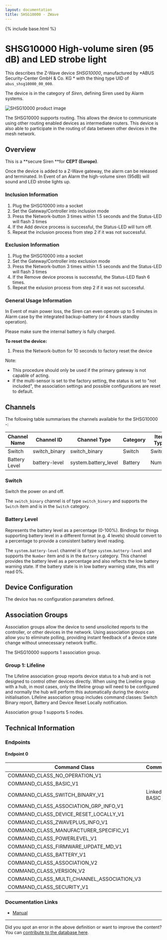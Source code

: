 ```yaml
---
layout: documentation
title: SHSG10000 - ZWave
---
```


{% include base.html %}

# SHSG10000 High-volume siren (95 dB) and LED strobe light
This describes the Z-Wave device *SHSG10000*, manufactured by *ABUS Security-Center GmbH & Co. KG * with the thing type UID of ```abus_shsg10000_00_000```.

The device is in the category of *Siren*, defining Siren used by Alarm systems.

![SHSG10000 product image](https://opensmarthouse.org/zwavedatabase/1084/image/)


The SHSG10000 supports routing. This allows the device to communicate using other routing enabled devices as intermediate routers.  This device is also able to participate in the routing of data between other devices in the mesh network.

## Overview

This is a **secure Siren **for **CEPT (Europe)**. 

Once the device is added to a Z-Wave gateway, the alarm can be released and terminated. In Event of an Alarm the high-volume siren (95dB) will sound and LED strobe lights up.

### Inclusion Information

  1. Plug the SHSG10000 into a socket
  2. Set the Gateway/Controller into inclusion mode
  3. Press the Network-button 3 times within 1.5 seconds and the Status-LED will flash 3 times
  4. If the Add device process is successful, the Status-LED will turn off.
  5. Repeat the inclusion process from step 2 if it was not successful.

### Exclusion Information

  1. Plug the SHSG10000 into a socket
  2. Set the Gateway/Controller into exclusion mode
  3. Press the Network-button 3 times within 1.5 seconds and the Status-LED will flash 3 times
  4. If the Remove device process is successful, the Status-LED flash 6 times.
  5. Repeat the exlusion process from step 2 if it was not successful.

### General Usage Information

In Event of main power loss, the Siren can even operate up to 5 minutes in Alarm case by the integrated backup-battery (or 4 hours standby operation).

Please make sure the internal battery is fully charged.

**To reset the device:**

  1. Press the Network-button for 10 seconds to factory reset the device

Note:

  * This procedure should only be used if the primary gateway is not capable of acting.
  * If the multi-sensor is set to the factory setting, the status is set to "not included", the association settings and possible configurations are reset to default.

## Channels

The following table summarises the channels available for the SHSG10000 -:

| Channel Name | Channel ID | Channel Type | Category | Item Type |
|--------------|------------|--------------|----------|-----------|
| Switch | switch_binary | switch_binary | Switch | Switch | 
| Battery Level | battery-level | system.battery_level | Battery | Number |

### Switch
Switch the power on and off.

The ```switch_binary``` channel is of type ```switch_binary``` and supports the ```Switch``` item and is in the ```Switch``` category.

### Battery Level
Represents the battery level as a percentage (0-100%). Bindings for things supporting battery level in a different format (e.g. 4 levels) should convert to a percentage to provide a consistent battery level reading.

The ```system.battery-level``` channel is of type ```system.battery-level``` and supports the ```Number``` item and is in the ```Battery``` category.
This channel provides the battery level as a percentage and also reflects the low battery warning state. If the battery state is in low battery warning state, this will read 0%.


## Device Configuration

The device has no configuration parameters defined.

## Association Groups

Association groups allow the device to send unsolicited reports to the controller, or other devices in the network. Using association groups can allow you to eliminate polling, providing instant feedback of a device state change without unnecessary network traffic.

The SHSG10000 supports 1 association group.

### Group 1: Lifeline

The Lifeline association group reports device status to a hub and is not designed to control other devices directly. When using the Lineline group with a hub, in most cases, only the lifeline group will need to be configured and normally the hub will perform this automatically during the device initialisation.
Lifeline association group includes command classes: Switch Binary report, Battery and Device Reset Locally notification.

Association group 1 supports 5 nodes.

## Technical Information

### Endpoints

#### Endpoint 0

| Command Class | Comment |
|---------------|---------|
| COMMAND_CLASS_NO_OPERATION_V1| |
| COMMAND_CLASS_BASIC_V1| |
| COMMAND_CLASS_SWITCH_BINARY_V1| Linked to BASIC|
| COMMAND_CLASS_ASSOCIATION_GRP_INFO_V1| |
| COMMAND_CLASS_DEVICE_RESET_LOCALLY_V1| |
| COMMAND_CLASS_ZWAVEPLUS_INFO_V1| |
| COMMAND_CLASS_MANUFACTURER_SPECIFIC_V1| |
| COMMAND_CLASS_POWERLEVEL_V1| |
| COMMAND_CLASS_FIRMWARE_UPDATE_MD_V1| |
| COMMAND_CLASS_BATTERY_V1| |
| COMMAND_CLASS_ASSOCIATION_V2| |
| COMMAND_CLASS_VERSION_V2| |
| COMMAND_CLASS_MULTI_CHANNEL_ASSOCIATION_V3| |
| COMMAND_CLASS_SECURITY_V1| |

### Documentation Links

* [Manual](https://opensmarthouse.org/zwavedatabase/1084/reference/Manual-SHSG10000-EN.pdf)

---

Did you spot an error in the above definition or want to improve the content?
You can [contribute to the database here](https://opensmarthouse.org/zwavedatabase/1084).

